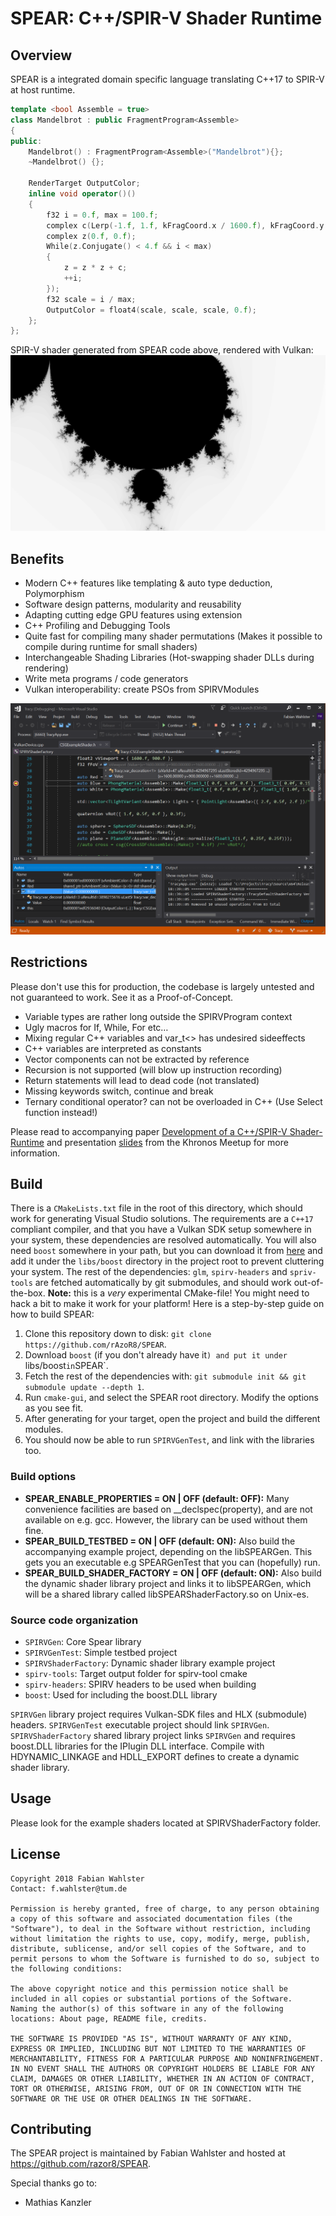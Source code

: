 # SPEAR: C++/SPIR-V Shader Runtime

## Overview

SPEAR is a integrated domain specific language translating C++17 to SPIR-V at host runtime.

```cpp
template <bool Assemble = true>
class Mandelbrot : public FragmentProgram<Assemble>
{
public:
	Mandelbrot() : FragmentProgram<Assemble>("Mandelbrot"){};
	~Mandelbrot() {};

	RenderTarget OutputColor;
	inline void operator()()
	{
		f32 i = 0.f, max = 100.f;
		complex c(Lerp(-1.f, 1.f, kFragCoord.x / 1600.f), kFragCoord.y / 900.f);
		complex z(0.f, 0.f);
		While(z.Conjugate() < 4.f && i < max)
		{
			z = z * z + c;
			++i;
		});
		f32 scale = i / max;
		OutputColor = float4(scale, scale, scale, 0.f);
	};
};
```

SPIR-V shader generated from SPEAR code above, rendered with Vulkan:
![Mandelbrot rendered from SPEAR shader](misc/fractal.png)

## Benefits

* Modern C++ features like templating & auto type deduction, Polymorphism
* Software design patterns, modularity and reusability
* Adapting cutting edge GPU features using extension
* C++ Profiling and Debugging Tools
* Quite fast for compiling many shader permutations (Makes it possible to compile during runtime for small shaders)
* Interchangeable Shading Libraries (Hot-swapping shader DLLs during rendering)
* Write meta programs / code generators
* Vulkan interoperability: create PSOs from SPIRVModules

![Debugging with Visual Studio](misc/vs_shader_dbg.png)

## Restrictions

Please don't use this for production, the codebase is largely untested and not guaranteed to work. See it as a Proof-of-Concept.

* Variable types are rather long outside the SPIRVProgram context
* Ugly macros for If, While, For etc…
* Mixing regular C++ variables and var_t<> has undesired sideeffects
* C++ variables are interpreted as constants 
* Vector components can not be extracted by reference
* Recursion is not supported (will blow up instruction recording)
* Return statements will lead to dead code (not translated)
* Missing keywords switch, continue and break
* Ternary conditional operator? can not be overloaded in C++ (Use Select function instead!)

Please read to accompanying paper [Development of a C++/SPIR-V Shader-Runtime](misc/Paper.pdf) and presentation [slides](misc/Slides.pdf) from the Khronos Meetup for more information.

## Build

There is a `CMakeLists.txt` file in the root of this directory, which should work for generating Visual Studio solutions. The requirements are a `C++17` compliant compiler, and that you have a Vulkan SDK setup somewhere in your system, these dependencies are resolved automatically. You will also need `boost` somewhere in your path, but you can download it from [here](https://dl.bintray.com/boostorg/release/1.67.0/source/) and add it under the `libs/boost` directory in the project root to prevent cluttering your system. The rest of the dependencies: `glm`, `spirv-headers` and `spriv-tools` are fetched automatically by git submodules, and should work out-of-the-box. **Note:** this is a *very* experimental CMake-file! You might need to hack a bit to make it work for your platform! Here is a step-by-step guide on how to build SPEAR:

1. Clone this repository down to disk: `git clone https://github.com/rAzoR8/SPEAR`.
2. Download `boost` (if you don't already have it`) and put it under `libs/boost` in `SPEAR`.
3. Fetch the rest of the dependencies with: `git submodule init && git submodule update --depth 1`.
4. Run `cmake-gui`, and select the SPEAR root directory. Modify the options as you see fit.
5. After generating for your target, open the project and build the different modules.
6. You should now be able to run `SPIRVGenTest`, and link with the libraries too.

### Build options

* **SPEAR_ENABLE_PROPERTIES    = ON | OFF (default: OFF):** Many convenience facilities are based on __declspec(property), and are not available on e.g. gcc. However, the library can be used without them fine.
* **SPEAR_BUILD_TESTBED        = ON | OFF (default:  ON):** Also build the accompanying example project, depending on the libSPEARGen.  This gets you an executable e.g SPEARGenTest that you can (hopefully) run.
* **SPEAR_BUILD_SHADER_FACTORY = ON | OFF (default:  ON):** Also build the dynamic shader library project and links it to libSPEARGen, which will be a shared library called libSPEARShaderFactory.so on Unix-es.

### Source code organization

* `SPIRVGen`: Core Spear library
* `SPIRVGenTest`: Simple testbed project
* `SPIRVShaderFactory`: Dynamic shader library example project
* `spirv-tools`: Target output folder for spirv-tool cmake
* `spirv-headers`: SPIRV headers to be used when building
* `boost`: Used for including the boost.DLL library

`SPIRVGen` library project requires Vulkan-SDK files and HLX (submodule) headers.
`SPIRVGenTest` executable project should link `SPIRVGen`.
`SPIRVShaderFactory` shared library project links `SPIRVGen` and requires boost.DLL libraries for the IPlugin DLL interface. Compile with HDYNAMIC_LINKAGE and HDLL_EXPORT defines to create a dynamic shader library.

## Usage

Please look for the example shaders located at SPIRVShaderFactory folder.

## License
```
Copyright 2018 Fabian Wahlster
Contact: f.wahlster@tum.de

Permission is hereby granted, free of charge, to any person obtaining a copy of this software and associated documentation files (the "Software"), to deal in the Software without restriction, including without limitation the rights to use, copy, modify, merge, publish, distribute, sublicense, and/or sell copies of the Software, and to permit persons to whom the Software is furnished to do so, subject to the following conditions:

The above copyright notice and this permission notice shall be included in all copies or substantial portions of the Software.
Naming the author(s) of this software in any of the following locations: About page, README file, credits.

THE SOFTWARE IS PROVIDED "AS IS", WITHOUT WARRANTY OF ANY KIND, EXPRESS OR IMPLIED, INCLUDING BUT NOT LIMITED TO THE WARRANTIES OF MERCHANTABILITY, FITNESS FOR A PARTICULAR PURPOSE AND NONINFRINGEMENT. IN NO EVENT SHALL THE AUTHORS OR COPYRIGHT HOLDERS BE LIABLE FOR ANY CLAIM, DAMAGES OR OTHER LIABILITY, WHETHER IN AN ACTION OF CONTRACT, TORT OR OTHERWISE, ARISING FROM, OUT OF OR IN CONNECTION WITH THE SOFTWARE OR THE USE OR OTHER DEALINGS IN THE SOFTWARE.
```

## Contributing

The SPEAR project is maintained by Fabian Wahlster and hosted at https://github.com/razor8/SPEAR.

Special thanks go to:
* Mathias Kanzler
